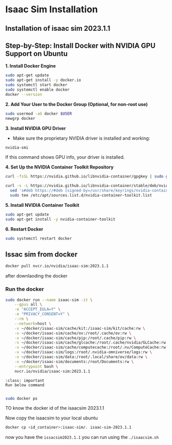 # Isaac Sim Installation

## Installation of isaac sim 2023.1.1


## Step-by-Step: Install Docker with NVIDIA GPU Support on Ubuntu

**1. Install Docker Engine**

```bash
sudo apt-get update
sudo apt-get install -y docker.io
sudo systemctl start docker
sudo systemctl enable docker
docker --version
```

**2. Add Your User to the Docker Group (Optional, for non-root use)**

```bash
sudo usermod -aG docker $USER
newgrp docker
```

**3. Install NVIDIA GPU Driver**

- Make sure the proprietary NVIDIA driver is installed and working:
```bash
nvidia-smi
```
If this command shows GPU info, your driver is installed.

**4. Set Up the NVIDIA Container Toolkit Repository**

```bash
curl -fsSL https://nvidia.github.io/libnvidia-container/gpgkey | sudo gpg --dearmor -o /usr/share/keyrings/nvidia-container-toolkit-keyring.gpg

curl -s -L https://nvidia.github.io/libnvidia-container/stable/deb/nvidia-container-toolkit.list | \
  sed 's#deb https://#deb [signed-by=/usr/share/keyrings/nvidia-container-toolkit-keyring.gpg] https://#g' | \
  sudo tee /etc/apt/sources.list.d/nvidia-container-toolkit.list
```


**5. Install NVIDIA Container Toolkit**

```bash
sudo apt-get update
sudo apt-get install -y nvidia-container-toolkit
```


**6. Restart Docker**

```bash
sudo systemctl restart docker
```



## Issac sim from docker 

```bash
docker pull nvcr.io/nvidia/isaac-sim:2023.1.1
```

after downlaoding the docker

### Run the docker

```bash
sudo docker run --name isaac-sim -it \
    --gpus all \
    -e "ACCEPT_EULA=Y" \
    -e "PRIVACY_CONSENT=Y" \
    --rm \
    --network=host \
    -v ~/docker/isaac-sim/cache/kit:/isaac-sim/kit/cache:rw \
    -v ~/docker/isaac-sim/cache/ov:/root/.cache/ov:rw \
    -v ~/docker/isaac-sim/cache/pip:/root/.cache/pip:rw \
    -v ~/docker/isaac-sim/cache/glcache:/root/.cache/nvidia/GLCache:rw \
    -v ~/docker/isaac-sim/cache/computecache:/root/.nv/ComputeCache:rw \
    -v ~/docker/isaac-sim/logs:/root/.nvidia-omniverse/logs:rw \
    -v ~/docker/isaac-sim/data:/root/.local/share/ov/data:rw \
    -v ~/docker/isaac-sim/documents:/root/Documents:rw \
    --entrypoint bash \
    nvcr.io/nvidia/isaac-sim:2023.1.1


```

```{admonition} Open New terminal
:class: important
Run below command
```

```bash

sudo docker ps

```

TO know the docker id of the isaacsim 2023.1.1

Now copy the isaacsim to your local ubuntu 

```bash 
docker cp <id_container>:isaac-sim/. isaac-sim-2023.1.1
```

now you have the `issacsim2023.1.1` you can run using the ```./isaacsim.sh```